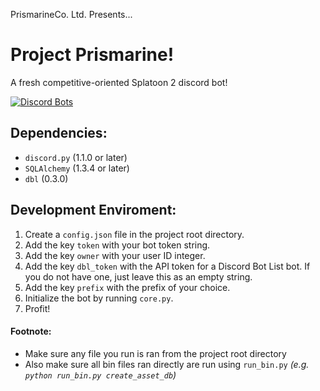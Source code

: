 PrismarineCo. Ltd. Presents...
# Project Prismarine!

A fresh competitive-oriented Splatoon 2 discord bot!

[![Discord Bots](https://discordbots.org/api/widget/568469437284614174.svg)](https://discordbots.org/bot/568469437284614174)

## Dependencies:
- `discord.py` (1.1.0 or later)
- `SQLAlchemy` (1.3.4 or later)
- `dbl` (0.3.0)

## Development Enviroment:
1. Create a `config.json` file in the project root directory.
2. Add the key `token` with your bot token string.
3. Add the key `owner` with your user ID integer.
4. Add the key `dbl_token` with the API token for a Discord Bot List bot. If you do not have one, just leave this as an empty string.
5. Add the key `prefix` with the prefix of your choice.
6. Initialize the bot by running `core.py`.
7. Profit!

#### Footnote:
- Make sure any file you run is ran from the project root directory
- Also make sure all bin files ran directly are run using `run_bin.py` *(e.g. `python run_bin.py create_asset_db`)*
